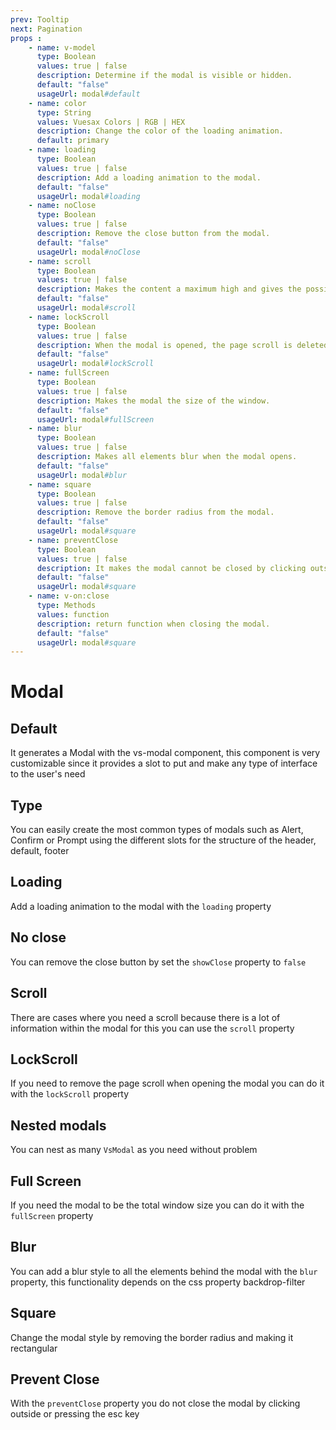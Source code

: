 ```yaml
---
prev: Tooltip
next: Pagination
props : 
    - name: v-model
      type: Boolean
      values: true | false
      description: Determine if the modal is visible or hidden.
      default: "false"
      usageUrl: modal#default
    - name: color
      type: String
      values: Vuesax Colors | RGB | HEX
      description: Change the color of the loading animation.
      default: primary
    - name: loading
      type: Boolean
      values: true | false
      description: Add a loading animation to the modal.
      default: "false"
      usageUrl: modal#loading
    - name: noClose
      type: Boolean
      values: true | false
      description: Remove the close button from the modal.
      default: "false"
      usageUrl: modal#noClose
    - name: scroll
      type: Boolean
      values: true | false
      description: Makes the content a maximum high and gives the possibility to overflow the content add scroll.
      default: "false"
      usageUrl: modal#scroll
    - name: lockScroll
      type: Boolean
      values: true | false
      description: When the modal is opened, the page scroll is deleted.
      default: "false"
      usageUrl: modal#lockScroll
    - name: fullScreen
      type: Boolean
      values: true | false
      description: Makes the modal the size of the window.	
      default: "false"
      usageUrl: modal#fullScreen
    - name: blur
      type: Boolean
      values: true | false
      description: Makes all elements blur when the modal opens.
      default: "false"
      usageUrl: modal#blur
    - name: square
      type: Boolean
      values: true | false
      description: Remove the border radius from the modal.
      default: "false"
      usageUrl: modal#square
    - name: preventClose
      type: Boolean
      values: true | false
      description: It makes the modal cannot be closed by clicking outside or by pressing the esc key.
      default: "false"
      usageUrl: modal#square
    - name: v-on:close
      type: Methods
      values: function
      description: return function when closing the modal.	
      default: "false"
      usageUrl: modal#square
---
```


# Modal

<card>

## Default

It generates a Modal with the vs-modal component, this component is very customizable since it provides a slot to put and make any type of interface to the user's need

</card>

<card subtitle="Type">

## Type

You can easily create the most common types of modals such as Alert, Confirm or Prompt using the different slots for the structure of the header, default, footer

</card>

<card subtitle="Loading">

## Loading

Add a loading animation to the modal with the `loading` property

</card>

<card subtitle="NoClose">

## No close

You can remove the close button by set the `showClose` property to `false`

</card>

<card subtitle="Scroll">

## Scroll

There are cases where you need a scroll because there is a lot of information within the modal for this you can use the `scroll` property

</card>

<card subtitle="LockScroll">

## LockScroll

If you need to remove the page scroll when opening the modal you can do it with the `lockScroll` property

</card>

<card subtitle="Nested">

## Nested modals

You can nest as many `VsModal` as you need without problem

</card>

<card subtitle="FullScreen">

## Full Screen

If you need the modal to be the total window size you can do it with the `fullScreen` property

</card>

<card subtitle="Blur">

## Blur

You can add a blur style to all the elements behind the modal with the `blur` property, this functionality depends on the css property backdrop-filter

</card>

<card subtitle="Square">

## Square

Change the modal style by removing the border radius and making it rectangular

</card>

<card subtitle="PreventClose">

## Prevent Close

With the `preventClose` property you do not close the modal by clicking outside or pressing the esc key

</card>

<script setup>
import Api from "../../../theme/global-components/template/API.tsx"
</script>

<Api/>
